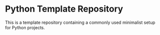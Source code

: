 # Python Template Repository

This is a template repository containing a commonly used minimalist setup for Python projects.
